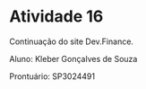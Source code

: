 # Atividade 16

Continuação do site Dev.Finance.

Aluno: Kleber Gonçalves de Souza

Prontuário: SP3024491